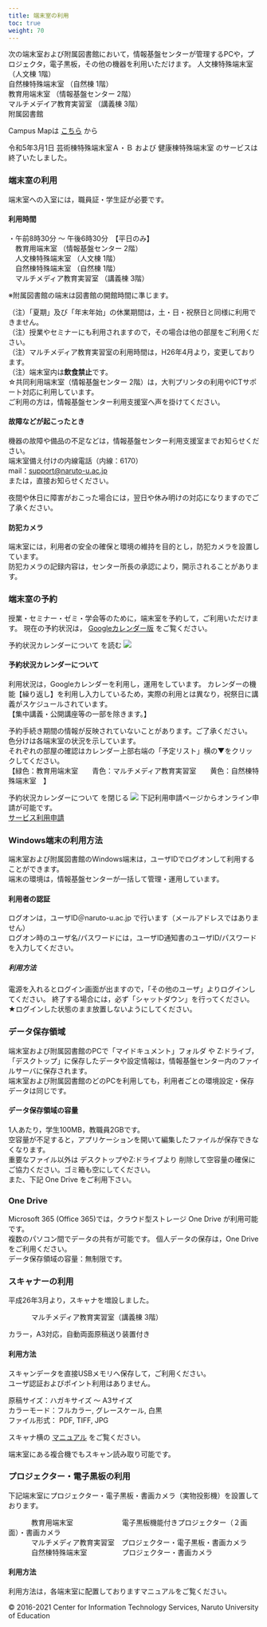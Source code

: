 ```yaml
---
title: 端末室の利用
toc: true
weight: 70
---
```


次の端末室および附属図書館において，情報基盤センターが管理するPCや，プロジェクタ，電子黒板，その他の機器を利用いただけます。
 人文棟特殊端末室 （人文棟 1階）  
 自然棟特殊端末室 （自然棟 1階）  
 教育用端末室 （情報基盤センター 2階）  
 マルチメデイア教育実習室 （講義棟 3階）  
 附属図書館  
 
 Campus Mapは [こちら](//www.naruto-u.ac.jp/campusmap.html) から
 
令和5年3月1日 芸術棟特殊端末室Ａ・Ｂ および 健康棟特殊端末室 のサービスは終了いたしました。

### 端末室の利用
端末室への入室には，職員証・学生証が必要です。
  
#### 利用時間
 ・午前8時30分 ～ 午後6時30分　【平日のみ】  
 　教育用端末室 （情報基盤センター 2階）  
 　人文棟特殊端末室 （人文棟 1階）  
 　自然棟特殊端末室 （自然棟 1階）  
 　マルチメディア教育実習室 （講義棟 3階）   
  
 ※附属図書館の端末は図書館の開館時間に準じます。
   
 （注）「夏期」及び「年末年始」の休業期間は，土・日・祝祭日と同様に利用できません。   
 （注）授業やセミナーにも利用されますので，その場合は他の部屋をご利用ください。  
 （注）マルチメディア教育実習室の利用時間は，H26年4月より，変更しております。  
 （注）端末室内は**飲食禁止**です。  
 ☆共同利用端末室（情報基盤センター 2階）は，大判プリンタの利用やICTサポート対応に利用しています。  
 ご利用の方は，情報基盤センター利用支援室へ声を掛けてください。  
  
#### 故障などが起こったとき
 機器の故障や備品の不足などは，情報基盤センター利用支援室までお知らせください。  
 端末室備え付けの内線電話（内線：6170）  
 mail：support@naruto-u.ac.jp  
 または，直接お知らせください。
 
 夜間や休日に障害がおこった場合には，翌日や休み明けの対応になりますのでご了承ください。
 
  
#### 防犯カメラ
 端末室には，利用者の安全の確保と環境の維持を目的とし，防犯カメラを設置しています。  
 防犯カメラの記録内容は，センター所長の承認により，開示されることがあります。
 
 
### 端末室の予約
授業・セミナー・ゼミ・学会等のために，端末室を予約して，ご利用いただけます。
 現在の予約状況は，
 [Googleカレンダー版](//www.google.com/calendar/embed?mode=WEEK&height=600&wkst=1&bgcolor=%23FFFFFF&src=support%40naruto-u.ac.jp&color=%232952A3&src=6u77m111rt0p2mq3pgh9q1hclo%40group.calendar.google.com&color=%230D7813&src=p4a9qk1srrclrcr27fktgtlmj0%40group.calendar.google.com&color=%23AB8B00&src=pnbldp9m0a1fjrfoqbeiuqspoo%40group.calendar.google.com&color=%23B1440E&src=ja.japanese%23holiday%40group.v.calendar.google.com&color=%23A32929&ctz=Asia%2FTokyo&src=f5ds9hcppdoh2j335cnnm2vvi8%40group.calendar.google.com&ctz=Asia%2FTokyo)
 をご覧ください。
 
 予約状況カレンダーについて を読む ![](./img/icon-arrow-down-blue.gif)
#### 予約状況カレンダーについて
 利用状況は，Googleカレンダーを利用し，運用をしています。
 カレンダーの機能【繰り返し】を利用し入力しているため，実際の利用とは異なり，祝祭日に講義がスケジュールされています。  
 【集中講義・公開講座等の一部を除きます。】
 
予約手続き期間の情報が反映されていないことがあります。ご了承ください。
 色分けは各端末室の状況を示しています。  
 それぞれの部屋の確認はカレンダー上部右端の「予定リスト」横の▼をクリックしてください。　  
 【緑色：教育用端末室　　青色：マルチメディア教育実習室　　黄色：自然棟特殊端末室　】
 
 予約状況カレンダーについて を閉じる ![](./img/icon-arrow-up-blue.gif)
下記利用申請ページからオンライン申請が可能です。  
[サービス利用申請](https://forms.office.com/r/zPdcbcB84a)
 
### Windows端末の利用方法
 端末室および附属図書館のWindows端末は，ユーザIDでログオンして利用することができます。  
 端末の環境は，情報基盤センターが一括して管理・運用しています。
 
#### 利用者の認証
 ログオンは，ユーザID＠naruto-u.ac.jp で行います（メールアドレスではありません）  
 ログオン時のユーザ名/パスワードには，ユーザID通知書のユーザID/パスワードを入力してください。
 
##### 利用方法
電源を入れるとログイン画面が出ますので，「その他のユーザ」よりログインしてください。
終了する場合には，必ず「シャットダウン」を行ってください。  
 ★ログインした状態のまま放置しないようにしてください。
 
### データ保存領域
 端末室および附属図書館のPCで「マイドキュメント」フォルダ や Z:ドライブ，「デスクトップ」に保存したデータや設定情報は，情報基盤センター内のファイルサーバに保存されます。  
 端末室および附属図書館のどのPCを利用しても，利用者ごとの環境設定・保存データは同じです。  
#### データ保存領域の容量
 1人あたり，学生100MB，教職員2GBです。  
 空容量が不足すると，アプリケーションを開いて編集したファイルが保存できなくなります。  
 重要なファイル以外は デスクトップやZ:ドライブより 削除して空容量の確保にご協力ください。ゴミ箱も空にしてください。  
 また、下記 One Drive をご利用下さい。
 
### One Drive
 Microsoft 365 (Office 365)では，クラウド型ストレージ One Drive が利用可能です。  
複数のパソコン間でデータの共有が可能です。
個人データの保存は，One Driveをご利用ください。  
 データ保存領域の容量：無制限です。
 
### スキャナーの利用
 平成26年3月より，スキャナを増設しました。
 
 　　　 マルチメディア教育実習室（講義棟 3階）
 
カラー，A3対応，自動両面原稿送り装置付き
#### 利用方法
 スキャンデータを直接USBメモリへ保存して，ご利用ください。  
 ユーザ認証およびポイント利用はありません。
 
 原稿サイズ：ハガキサイズ ～ A3サイズ  
 カラーモード：フルカラー, グレースケール, 白黒  
 ファイル形式： PDF, TIFF, JPG
 
 スキャナ横の [マニュアル](IOGateV3_MPF_Manuall_日本語.pdf) をご覧ください。
 
 端末室にある複合機でもスキャン読み取り可能です。
 
### プロジェクター・電子黒板の利用
 下記端末室にプロジェクター・電子黒板・書画カメラ（実物投影機）を設置しております。
 
 　　　 教育用端末室　　　　　　　電子黒板機能付きプロジェクター（２画面）・書画カメラ  
 　　　 マルチメディア教育実習室　プロジェクター・電子黒板・書画カメラ  
 　　　 自然棟特殊端末室　　　　　プロジェクター・書画カメラ
#### 利用方法
 利用方法は，各端末室に配置しておりますマニュアルをご覧ください。
 
 

© 2016-2021 Center for Information Technology Services, Naruto University of Education
 
